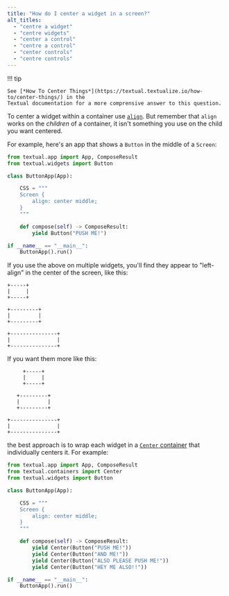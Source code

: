 ```yaml
---
title: "How do I center a widget in a screen?"
alt_titles:
  - "centre a widget"
  - "centre widgets"
  - "center a control"
  - "centre a control"
  - "center controls"
  - "centre controls"
---
```


!!! tip

    See [*How To Center Things*](https://textual.textualize.io/how-to/center-things/) in the
    Textual documentation for a more comprensive answer to this question.

To center a widget within a container use
[`align`](https://textual.textualize.io/styles/align/). But remember that
`align` works on the *children* of a container, it isn't something you use
on the child you want centered.

For example, here's an app that shows a `Button` in the middle of a
`Screen`:

```python
from textual.app import App, ComposeResult
from textual.widgets import Button

class ButtonApp(App):

    CSS = """
    Screen {
        align: center middle;
    }
    """

    def compose(self) -> ComposeResult:
        yield Button("PUSH ME!")

if __name__ == "__main__":
    ButtonApp().run()
```

If you use the above on multiple widgets, you'll find they appear to
"left-align" in the center of the screen, like this:

```
+-----+
|     |
+-----+

+---------+
|         |
+---------+

+---------------+
|               |
+---------------+
```

If you want them more like this:

```
     +-----+
     |     |
     +-----+

   +---------+
   |         |
   +---------+

+---------------+
|               |
+---------------+
```

the best approach is to wrap each widget in a [`Center`
container](https://textual.textualize.io/api/containers/#textual.containers.Center)
that individually centers it. For example:

```python
from textual.app import App, ComposeResult
from textual.containers import Center
from textual.widgets import Button

class ButtonApp(App):

    CSS = """
    Screen {
        align: center middle;
    }
    """

    def compose(self) -> ComposeResult:
        yield Center(Button("PUSH ME!"))
        yield Center(Button("AND ME!"))
        yield Center(Button("ALSO PLEASE PUSH ME!"))
        yield Center(Button("HEY ME ALSO!!"))

if __name__ == "__main__":
    ButtonApp().run()
```
